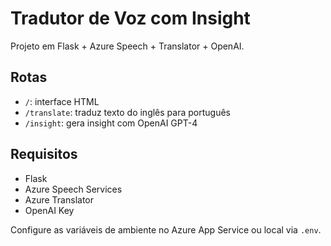 # Tradutor de Voz com Insight

Projeto em Flask + Azure Speech + Translator + OpenAI.

## Rotas
- `/`: interface HTML
- `/translate`: traduz texto do inglês para português
- `/insight`: gera insight com OpenAI GPT-4

## Requisitos
- Flask
- Azure Speech Services
- Azure Translator
- OpenAI Key

Configure as variáveis de ambiente no Azure App Service ou local via `.env`.
